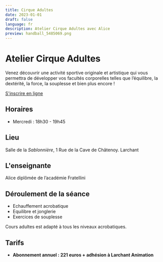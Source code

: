 ```yaml
---
title: Cirque Adultes
date: 2023-01-01
draft: false
language: fr
description: Atelier Cirque Adultes avec Alice
preview: handball_5485069.png
---
```

# Atelier Cirque Adultes

Venez découvrir une activité sportive originale et artistique qui vous permettra de développer vos facultés corporelles telles que l’équilibre, la dextérité, la force, la souplesse et bien plus encore !

<div > 
          <a href="https://larchant-animation.s2.yapla.com/fr/ateliers-adultes-2024-2025-14141" class="items-center px-6 py-3 border border-transparent text-base font-medium rounded-md shadow-sm text-white bg-indigo-500 hover:bg-indigo-800 focus:outline-none focus:ring-2 focus:ring-offset-2 focus:ring-indigo-500 ">
            S'inscrire en ligne
          </a>
          
</div>


## Horaires

* Mercredi : 18h30 - 19h45

## Lieu

Salle de la *Sablonnière*, 1 Rue de la Cave de Châtenoy. Larchant

## L'enseignante

Alice diplômée de l’académie Fratellini

## Déroulement de la séance

- Echauffement acrobatique
- Equilibre et jonglerie
- Exercices de souplesse

Cours adultes est adapté à tous les niveaux acrobatiques.

## Tarifs

* **Abonnement annuel : 221 euros + adhésion à Larchant Animation**


